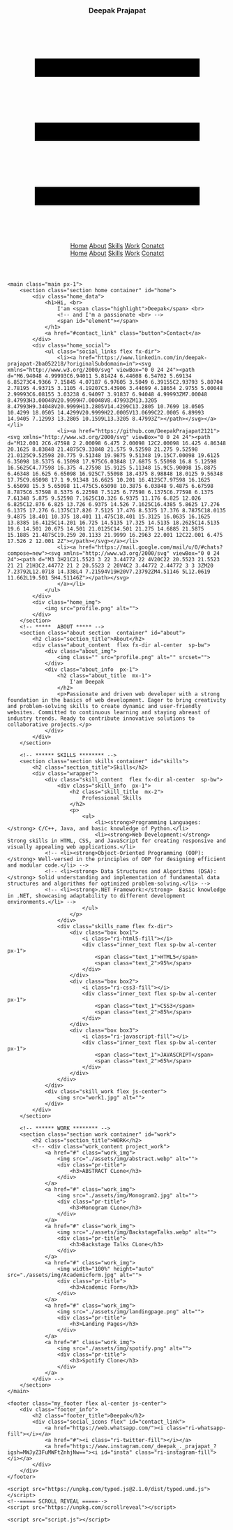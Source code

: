<!DOCTYPE html>
<html lang="en">
<head>
    <meta charset="UTF-8">
    <meta name="viewport" content="width=device-width, initial-scale=1.0">
    <title>My Portfolio</title>
    <link rel="stylesheet" href="style.css">
    <link rel="stylesheet" href="utils.css"> 
    <link rel="stylesheet" href="responsive.css"> 
    <link rel="stylesheet" href="https://cdnjs.cloudflare.com/ajax/libs/remixicon/3.5.0/remixicon.css" integrity="sha512-HXXR0l2yMwHDrDyxJbrMD9eLvPe3z3qL3PPeozNTsiHJEENxx8DH2CxmV05iwG0dwoz5n4gQZQyYLUNt1Wdgfg==" crossorigin="anonymous" referrerpolicy="no-referrer" />
</head>
<body>
    <header class="header flex sp-bw">
        <nav class="container flex sp-bw al-center px-1">
            <div class="logo">
                <h3>Deepak Prajapat</h3>
            </div>
            <div class="menuBar">
                <svg class="menu" xmlns="http://www.w3.org/2000/svg" viewBox="0 0 24 24"><path d="M3 4H21V6H3V4ZM3 11H21V13H3V11ZM3 18H21V20H3V18Z"></path></svg>
            </div>
            <div class="links flex">
                    <a class="nav__links active" href="#">Home</a>
                    <a class="nav__links" href="#about">About</a>
                    <a class="nav__links" href="#skills">Skills</a>
                    <a class="nav__links" href="#work">Work</a>
                    <a class="nav__links" href="#contact_link">Conatct</a>
            </div>
        </nav>
        <div class="sidebar flex fx-dir px-2 py-1">
            <a class="nav__links  sidebar_links active" href="#">Home</a>
                <a class="nav__links  sidebar_links" href="#about">About</a>
                <a class="nav__links  sidebar_links" href="#skills">Skills</a>
                <a class="nav__links  sidebar_links" href="#work">Work</a>
                <a class="nav__links  sidebar_links" href="#contact_link">Conatct</a>
        </div>
    </header>

    <main class="main px-1">
        <section class="section home container" id="home">
            <div class="home_data">
                <h1>Hi, <br>
                    I'am <span class="highlight">Deepak</span> <br>
                    <!-- and I'm a passionate <br> -->
                    <span id="element"></span>
                </h1>
                <a href="#contact_link" class="button">Contact</a>
            </div>
            <div class="home_social">
                <ul class="social_links flex fx-dir">
                    <li><a href="https://www.linkedin.com/in/deepak-prajapat-2ba052218/?originalSubdomain=in"><svg xmlns="http://www.w3.org/2000/svg" viewBox="0 0 24 24"><path d="M6.94048 4.99993C6.94011 5.81424 6.44608 6.54702 5.69134 6.85273C4.9366 7.15845 4.07187 6.97605 3.5049 6.39155C2.93793 5.80704 2.78195 4.93715 3.1105 4.19207C3.43906 3.44699 4.18654 2.9755 5.00048 2.99993C6.08155 3.03238 6.94097 3.91837 6.94048 4.99993ZM7.00048 8.47993H3.00048V20.9999H7.00048V8.47993ZM13.3205 8.47993H9.34048V20.9999H13.2805V14.4299C13.2805 10.7699 18.0505 10.4299 18.0505 14.4299V20.9999H22.0005V13.0699C22.0005 6.89993 14.9405 7.12993 13.2805 10.1599L13.3205 8.47993Z"></path></svg></a></li>
                    <li><a href="https://github.com/DeepakPrajapat2121"><svg xmlns="http://www.w3.org/2000/svg" viewBox="0 0 24 24"><path d="M12.001 2C6.47598 2 2.00098 6.475 2.00098 12C2.00098 16.425 4.86348 20.1625 8.83848 21.4875C9.33848 21.575 9.52598 21.275 9.52598 21.0125C9.52598 20.775 9.51348 19.9875 9.51348 19.15C7.00098 19.6125 6.35098 18.5375 6.15098 17.975C6.03848 17.6875 5.55098 16.8 5.12598 16.5625C4.77598 16.375 4.27598 15.9125 5.11348 15.9C5.90098 15.8875 6.46348 16.625 6.65098 16.925C7.55098 18.4375 8.98848 18.0125 9.56348 17.75C9.65098 17.1 9.91348 16.6625 10.201 16.4125C7.97598 16.1625 5.65098 15.3 5.65098 11.475C5.65098 10.3875 6.03848 9.4875 6.67598 8.7875C6.57598 8.5375 6.22598 7.5125 6.77598 6.1375C6.77598 6.1375 7.61348 5.875 9.52598 7.1625C10.326 6.9375 11.176 6.825 12.026 6.825C12.876 6.825 13.726 6.9375 14.526 7.1625C16.4385 5.8625 17.276 6.1375 17.276 6.1375C17.826 7.5125 17.476 8.5375 17.376 8.7875C18.0135 9.4875 18.401 10.375 18.401 11.475C18.401 15.3125 16.0635 16.1625 13.8385 16.4125C14.201 16.725 14.5135 17.325 14.5135 18.2625C14.5135 19.6 14.501 20.675 14.501 21.0125C14.501 21.275 14.6885 21.5875 15.1885 21.4875C19.259 20.1133 21.9999 16.2963 22.001 12C22.001 6.475 17.526 2 12.001 2Z"></path></svg></a></li>
                    <li><a href="https://mail.google.com/mail/u/0/#chats?compose=new"><svg xmlns="http://www.w3.org/2000/svg" viewBox="0 0 24 24"><path d="M3 3H21C21.5523 3 22 3.44772 22 4V20C22 20.5523 21.5523 21 21 21H3C2.44772 21 2 20.5523 2 20V4C2 3.44772 2.44772 3 3 3ZM20 7.23792L12.0718 14.338L4 7.21594V19H20V7.23792ZM4.51146 5L12.0619 11.662L19.501 5H4.51146Z"></path></svg>
                    </a></li>
                </ul>
            </div>
            <div class="home_img">
                <img src="profile.png" alt="">
            </div>
        </section>
        <!-- *****  ABOUT ***** -->
        <section class="about section  container" id="about">
            <h2 class="section_title">About</h2>
            <div class="about_content  flex fx-dir al-center  sp-bw">
                <div class="about_img">
                    <img class="" src="profile.png" alt="" srcset="">
                </div>
                <div class="about_info  px-1">
                    <h2 class="about_title  mx-1">
                        I'am Deepak
                    </h2>
                    <p>Passionate and driven web developer with a strong foundation in the basics of web development. Eager to bring creativity and problem-solving skills to create dynamic and user-friendly websites. Committed to continuous learning and staying abreast of industry trends. Ready to contribute innovative solutions to collaborative projects.</p>
                </div>
            </div>
        </section>

        <!-- ****** SKILLS ******** -->
        <section class="section skills container" id="skills"> 
            <h2 class="section_title">Skills</h2>
            <div class="wrapper">
                <div class="skill_content  flex fx-dir al-center  sp-bw">
                    <div class="skill_info  px-1">
                        <h2 class="skill_title  mx-2">
                            Professional Skills
                        </h2>
                        <p>
                            <ul>
                                <li><strong>Programming Languages:</strong> C/C++, Java, and basic knowledge of Python.</li>
                                <li><strong>Web Development:</strong> Strong skills in HTML, CSS, and JavaScript for creating responsive and visually appealing web applications.</li>
                <!-- <li><strong>Object-Oriented Programming (OOP):</strong> Well-versed in the principles of OOP for designing efficient and modular code.</li> -->
                <!-- <li><strong> Data Structures and Algorithms (DSA):</strong> Solid understanding and implementation of fundamental data structures and algorithms for optimized problem-solving.</li> -->
                <!-- <li><strong>.NET Framework:</strong>  Basic knowledge in .NET, showcasing adaptability to different development environments.</li> -->
                            </ul>
                        </p>
                    </div>
                    <div class="skills_name flex fx-dir">
                        <div class="box box1">
                            <i class="ri-html5-fill"></i>
                            <div class="inner_text flex sp-bw al-center px-1">
                                <span class="text_1">HTML5</span>
                                <span class="text_2">95%</span>
                            </div>
                        </div>
                        <div class="box box2">
                            <i class="ri-css3-fill"></i>
                            <div class="inner_text flex sp-bw al-center px-1">
                                <span class="text_1">CSS3</span>
                                <span class="text_2">85%</span>
                            </div>
                        </div>
                        <div class="box box3">
                            <i class="ri-javascript-fill"></i>
                            <div class="inner_text flex sp-bw al-center px-1">
                                <span class="text_1">JAVASCRIPT</span>
                                <span class="text_2">65%</span>
                            </div>
                        </div>
                    </div>
                </div>
                <div class="skill_work flex js-center">
                    <img src="work1.jpg" alt="">
                </div>
            </div>
        </section>

        <!-- ****** WORK ******** -->
        <section class="section work container" id="work">
            <h2 class="section_title">WORK</h2>
            <!-- <div class="work_content project_work">
                <a href="#" class="work_img">
                    <img src="./assets/img/abstract.webp" alt="">
                    <div class="pr-title">
                        <h3>ABSTRACT CLone</h3>
                    </div>
                </a>
                <a href="#" class="work_img">
                    <img src="./assets/img/Monogram2.jpg" alt="">
                    <div class="pr-title">
                        <h3>Monogram CLone</h3>
                    </div>
                </a>
                <a href="#" class="work_img">
                    <img src="./assets/img/BackstageTalks.webp" alt="">
                    <div class="pr-title">
                        <h3>Backstage Talks CLone</h3>
                    </div>
                </a>
                <a href="#" class="work_img">
                    <img width="100%" height="auto" src="./assets/img/Academicform.jpg" alt="">
                    <div class="pr-title">
                        <h3>Academic Form</h3>
                    </div>
                </a>
                <a href="#" class="work_img">
                    <img src="./assets/img/landingpage.png" alt="">
                    <div class="pr-title">
                        <h3>Landing Pages</h3>
                    </div>
                </a>
                <a href="#" class="work_img">
                    <img src="./assets/img/spotify.png" alt="">
                    <div class="pr-title">
                        <h3>Spotify Clone</h3>
                    </div>
                </a>
            </div> -->
        </section>
    </main>

    <footer class="my_footer flex al-center js-center">
        <div class="footer_info">
            <h2 class="footer_title">Deepak</h2>
            <div class="social_icons flex" id="contact_link">
                <a href="https://web.whatsapp.com/"><i class="ri-whatsapp-fill"></i></a>
                <a href="#"><i class="ri-twitter-fill"></i></a>
                <a href="https://www.instagram.com/_deepak_._prajapat_?igsh=MWJyZ3FuMWFtZnhjNw=="><i id="insta" class="ri-instagram-fill"></i></a>
            </div>
        </div>
    </footer>

    <script src="https://unpkg.com/typed.js@2.1.0/dist/typed.umd.js"></script>
    <!--===== SCROLL REVEAL =====-->
    <script src="https://unpkg.com/scrollreveal"></script>

    <script src="script.js"></script>
</body>
</html>
